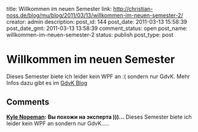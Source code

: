 title: Willkommen im neuen Semester
link: http://christian-noss.de/blog/mu/blog/2011/03/13/willkommen-im-neuen-semester-2/
creator: admin
description: 
post_id: 144
post_date: 2011-03-13 15:58:39
post_date_gmt: 2011-03-13 13:58:39
comment_status: open
post_name: willkommen-im-neuen-semester-2
status: publish
post_type: post

# Willkommen im neuen Semester

Dieses Semester biete ich leider kein WPF an :( sondern nur GdvK. Mehr Infos dazu gibt es im [GdvK Blog](http://christian-noss.de/blog/gdvk_11/)

## Comments

**[Kyle Nopeman](#119 "2011-05-14 09:47:17"):** **Вы похожи на эксперта )))...** [ ](http://valiojob.ru/) Dieses Semester biete ich leider kein WPF an sondern nur GdvK.....

